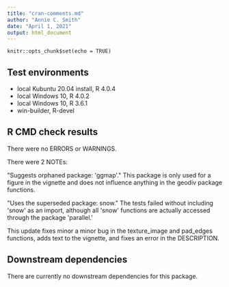 ```yaml
---
title: "cran-comments.md"
author: "Annie C. Smith"
date: "April 1, 2021"
output: html_document
---
```


```{r setup, include=FALSE}
knitr::opts_chunk$set(echo = TRUE)
```
## Test environments
* local Kubuntu 20.04 install, R 4.0.4
* local Windows 10, R 4.0.2
* local Windows 10, R 3.6.1
* win-builder, R-devel

## R CMD check results
There were no ERRORS or WARNINGS.

There were 2 NOTEs: 

"Suggests orphaned package: 'ggmap'." This package is only used for a figure in the vignette and does not influence anything in the geodiv package functions.

"Uses the superseded package: snow." The tests failed without including 'snow' as an import, although all 'snow' functions are actually accessed through the package 'parallel.'

This update fixes minor a minor bug in the texture_image and pad_edges functions, adds text to the vignette, and fixes an error in the DESCRIPTION.

## Downstream dependencies
There are currently no downstream dependencies for this package.
